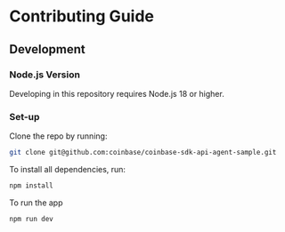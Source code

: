 # Contributing Guide

## Development

### Node.js Version

Developing in this repository requires Node.js 18 or higher.

### Set-up

Clone the repo by running:

```bash
git clone git@github.com:coinbase/coinbase-sdk-api-agent-sample.git
```

To install all dependencies, run:

```bash
npm install
```

To run the app
```bash
npm run dev
```